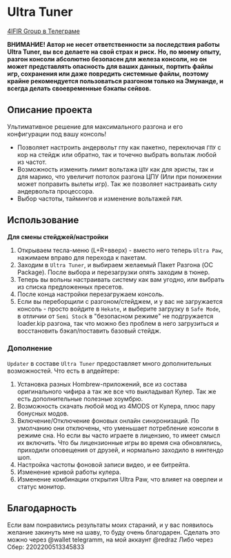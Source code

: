 # Ultra Tuner

[4IFIR Group в Телеграме](https://t.me/UltraNX)

**ВНИМАНИЕ! Автор не несет ответственности за последствия работы Ultra Tuner, вы все делаете на свой страх и риск.**
**Но, по моему опыту, разгон консоли абсолютно безопасен для железа консоли, но он может представлять опасность для ваших данных, портить файлы игр, сохранения или даже повредить системные файлы, поэтому крайне рекомендуется пользоваться разгоном только на Эмунанде, и всегда делать своевременные бэкапы сейвов.**

## Описание проекта
Ультимативное решение для максимального разгона и его конфигурации под вашу консоль!

- Позволяет настроить андервольт гпу как пакетно, переключая `ГПУ` с кор на стейдж или обратно, так и точечно выбрать вольтаж любой из частот.
- Возможность изменить лимит вольтажа `ЦПУ` как для эристы, так и для марико, что увеличит потолок разгона ЦПУ (Или при понижении может поправить вылеты игр). Так же позволяет настраивать силу андервольта процессора.
- Выбор частоты, таймингов и изменение вольтажей `РАМ`.


## Использование
**Для смены стейджей/настройки**
1. Открываем тесла-меню (L+R+вверх) - вместо него теперь `Ultra Paw`, нажимаем вправо для перехода к пакетам.
2. Заходим в `Ultra Tuner`, и выбираем желаемый Пакет Разгона (OC Package). После выбора и перезагрузки опять заходим в тюнер.
3. Теперь вы вольны настраивать систему как вам угодно, или выбрать из списка предложенных пресетов.
4. После конца настройки перезагружаем консоль.
5. Если вы переборщили с разгоном/стейджем, и у вас не загружается консоль - просто войдите в `Hekate`, и выберите загрузку в `Safe Mode`, в отличии от `Semi Stock` в "безопасном режиме" не подгружается loader.kip разгона, так что можно без проблем в него загрузиться и восстановить бэкап/поставить базовый стейдж.


### Дополнение
`Updater` в составе `Ultra Tuner` предоставляет много дополнительных возможностей.
Что есть в апдейтере:
1. Установка разных Hombrew-приложений, все из состава оригинального чифира а так же все что выкладывал Кулер. Так же есть дополнительные полезные хоумбрю.
2. Возможность скачать любой мод из 4MODS от Кулера, плюс пару бонусных модов.
3. Включение/Отключение фоновых онлайн синхронизаций. По умолчанию они отключены, что уменьшает потребление консоли в режиме сна. Но если вы часто играете в лицензию, то имеет смысл их включить. Что бы лицензионные игры во время сна обновлялись, приходили оповещения от друзей, и нормально заходило в нинтендо шоп.
4. Настройка частоты фоновой записи видео, и ее битрейта.
5. Изменение кривой работы кулера.
6. Изменение комбинации открытия Ultra Paw, что влияет на оверлеи и статус монитор.


## Благодарность
Если вам понравились результаты моих стараний, и у вас появилось желание закинуть мне на шаву, то буду очень благодарен.
Сделать это можно через @wallet telegramm, на мой аккаунт @redraz
Либо через Сбер: 2202200513345833
